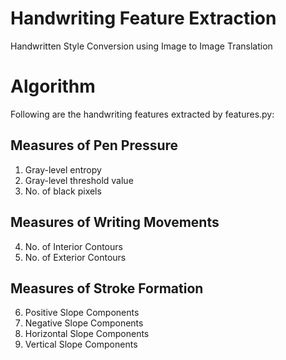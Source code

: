 # Handwriting Feature Extraction

Handwritten Style Conversion using Image to Image Translation

# Algorithm

Following are the handwriting features extracted by features.py:

## Measures of Pen Pressure 

1. Gray-level entropy
2. Gray-level threshold value
3. No. of black pixels

## Measures of Writing Movements

4. No. of Interior Contours
5. No. of Exterior Contours 

## Measures of Stroke Formation

6. Positive Slope Components
7. Negative Slope Components
8. Horizontal Slope Components
9. Vertical Slope Components
